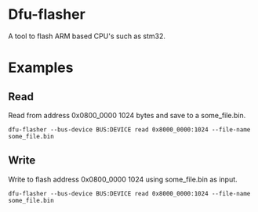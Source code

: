 # Dfu-flasher

A tool to flash ARM based CPU's such as stm32.

# Examples

## Read

Read from address 0x0800_0000 1024 bytes and save to a some_file.bin.

```dfu-flasher --bus-device BUS:DEVICE read 0x8000_0000:1024 --file-name some_file.bin```

## Write

Write to flash address 0x0800_0000 1024 using some_file.bin as input.

```dfu-flasher --bus-device BUS:DEVICE read 0x8000_0000:1024 --file-name some_file.bin```

